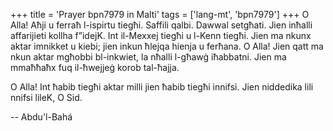 +++
title = 'Prayer bpn7979 in Malti'
tags = ['lang-mt', 'bpn7979']
+++
O Alla! Aħji u ferraħ l-ispirtu tiegħi. Saffili qalbi. Dawwal setgħati. Jien inħalli affarijieti kollha f”idejK. Int il-Mexxej tiegħi u l-Kenn tiegħi. Jien ma nkunx aktar imnikket u kiebi; jien inkun ħlejqa hienja u ferħana. O Alla! Jien qatt ma nkun aktar mgħobbi bl-inkwiet, la nħalli l-għawġ iħabbatni. Jien ma mmaħħaħx fuq il-ħwejjeġ korob tal-ħajja. 

O Alla! Int ħabib tiegħi aktar milli jien ħabib tiegħi innifsi. Jien niddedika lili nnifsi lileK, O Sid.

-- Abdu'l-Bahá
